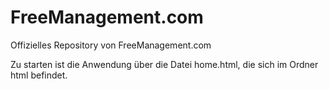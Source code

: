 # FreeManagement.com
Offizielles Repository von FreeManagement.com


Zu starten ist die Anwendung über die Datei home.html, die sich im Ordner html befindet.
